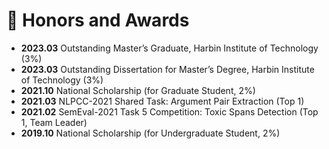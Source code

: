 # 🏅 Honors and Awards
- **2023.03** Outstanding Master’s Graduate, Harbin Institute of Technology (3%)
- **2023.03** Outstanding Dissertation for Master’s Degree, Harbin Institute of Technology (3%)
- **2021.10** National Scholarship (for Graduate Student, 2%)
- **2021.03** NLPCC-2021 Shared Task: Argument Pair Extraction (Top 1)
- **2021.02** SemEval-2021 Task 5 Competition: Toxic Spans Detection (Top 1, Team Leader)
- **2019.10** National Scholarship (for Undergraduate Student, 2%)
